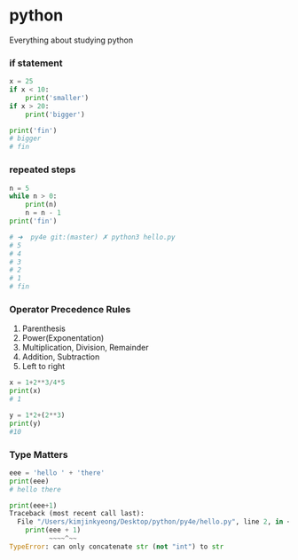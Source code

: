 # python
Everything about studying python

### if statement
```python
x = 25
if x < 10:
    print('smaller')
if x > 20:
    print('bigger')

print('fin')
# bigger
# fin
```

### repeated steps
```python
n = 5
while n > 0:
    print(n)
    n = n - 1
print('fin')

# ➜  py4e git:(master) ✗ python3 hello.py
# 5
# 4
# 3
# 2
# 1
# fin
```

### Operator Precedence Rules

1. Parenthesis
2. Power(Exponentation)
3. Multiplication, Division, Remainder
4. Addition, Subtraction
5. Left to right
```python
x = 1+2**3/4*5
print(x)
# 1

y = 1*2+(2**3)
print(y)
#10
```

### Type Matters
```python
eee = 'hello ' + 'there'
print(eee)
# hello there

print(eee+1)
Traceback (most recent call last):
  File "/Users/kimjinkyeong/Desktop/python/py4e/hello.py", line 2, in <module>
    print(eee + 1)
          ~~~~^~~
TypeError: can only concatenate str (not "int") to str
```
